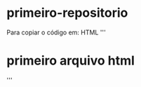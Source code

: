# primeiro-repositorio

Para copiar o código em: HTML
'''
<html>
  <h1>primeiro arquivo html</h1>
</html>
'''
